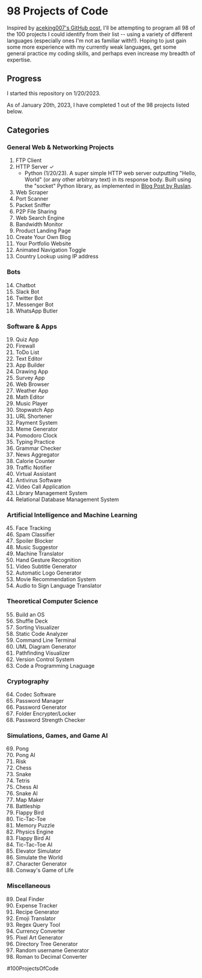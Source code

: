 # 98 Projects of Code

Inspired by [aceking007's GitHub post](https://github.com/aceking007/100ProjectsOfCode), I'll be attempting to program all 98 of the 100 projects I could identify from their list -- using a variety of different languages (especially ones I'm not as familiar with!!). Hoping to just gain some more experience with my currently weak languages, get some general practice my coding skills, and perhaps even increase my breadth of expertise.

## Progress 
I started this repository on 1/20/2023.

As of January 20th, 2023, I have completed 1 out of the 98 projects listed below.

## Categories

### General Web & Networking Projects

1. FTP Client
2. HTTP Server ✓
   - Python (1/20/23). A super simple HTTP web server outputting "Hello, World" (or any other arbitrary text) in its  response body. Built using the "socket" Python library, as implemented in [Blog Post by Ruslan](https://ruslanspivak.com/lsbaws-part1/).
3. Web Scraper
4. Port Scanner
5. Packet Sniffer
6. P2P File Sharing
7. Web Search Engine
8. Bandwidth Monitor
9. Product Landing Page
10. Create Your Own Blog
11. Your Portfolio Website
12. Animated Navigation Toggle
13. Country Lookup using IP address

### Bots

14. Chatbot
15. Slack Bot
16. Twitter Bot
17. Messenger Bot
18. WhatsApp Butler

### Software & Apps

19. Quiz App
20. Firewall
21. ToDo List
22. Text Editor
23. App Builder
24. Drawing App
25. Survey App
26. Web Browser
27. Weather App
28. Math Editor
29. Music Player
30. Stopwatch App
31. URL Shortener
32. Payment System
33. Meme Generator
34. Pomodoro Clock
35. Typing Practice
36. Grammar Checker
37. News Aggregator
38. Calorie Counter
39. Traffic Notifier
40. Virtual Assistant
41. Antivirus Software
42. Video Call Application
43. Library Management System
44. Relational Database Management System

### Artificial Intelligence and Machine Learning

45. Face Tracking
46. Spam Classifier
47. Spoiler Blocker
48. Music Suggestor
49. Machine Translator
50. Hand Gesture Recognition
51. Video Subtitle Generator
52. Automatic Logo Generator
53. Movie Recommendation System
54. Audio to Sign Language Translator

### Theoretical Computer Science

55. Build an OS
56. Shuffle Deck
57. Sorting Visualizer
58. Static Code Analyzer
59. Command Line Terminal
60. UML Diagram Generator
61. Pathfinding Visualizer
62. Version Control System
63. Code a Programming Lnaguage

### Cryptography

64. Codec Software
65. Password Manager
66. Password Generator
67. Folder Encrypter/Locker
68. Password Strength Checker

### Simulations, Games, and Game AI

69. Pong
70. Pong AI
71. Risk
72. Chess
73. Snake
74. Tetris
75. Chess AI
76. Snake AI
77. Map Maker
78. Battleship
79. Flappy Bird
80. Tic-Tac-Toe
81. Memory Puzzle
82. Physics Engine
83. Flappy Bird AI
84. Tic-Tac-Toe AI
85. Elevator Simulator
86. Simulate the World
87. Character Generator
88. Conway's Game of Life

### Miscellaneous

89. Deal Finder
90. Expense Tracker
91. Recipe Generator
92. Emoji Translator
93. Regex Query Tool
94. Currency Converter
95. Pixel Art Generator
96. Directory Tree Generator
97. Random username Generator
98. Roman to Decimal Converter


#100ProjectsOfCode
